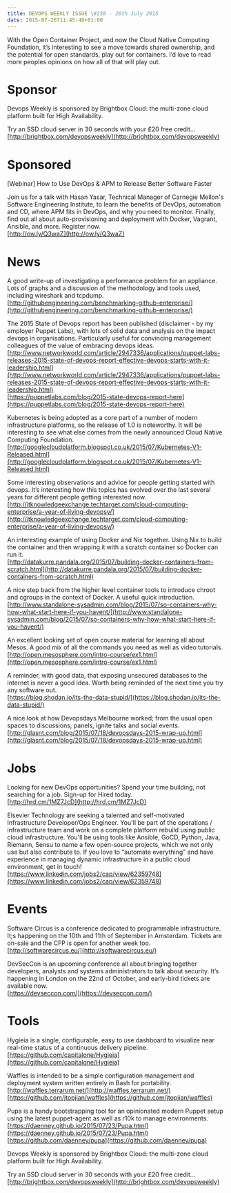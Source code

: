 ```yaml
---
title: DEVOPS WEEKLY ISSUE \#238 - 26th July 2015 
date: 2015-07-26T11:45:40+01:00
---
```


With the Open Container Project, and now the Cloud Native Computing Foundation, it’s interesting to see a move towards shared ownership, and the potential for open standards, play out for containers. I’d love to read more peoples opinions on how all of that will play out.


Sponsor
======

Devops Weekly is sponsored by Brightbox Cloud: the multi-zone cloud platform built for High Availability.

Try an SSD cloud server in 30 seconds with your £20 free credit…
<br>[http://brightbox.com/devopsweekly](http://brightbox.com/devopsweekly)


Sponsored
========

[Webinar] How to Use DevOps & APM to Release Better Software Faster

Join us for a talk with Hasan Yasar, Technical Manager of Carnegie Mellon's Software Engineering Institute, to learn the benefits of DevOps, automation and CD, where APM fits in DevOps, and why you need to monitor. Finally, find out all about auto-provisioning and deployment with Docker, Vagrant, Ansible, and more. Register now.
<br>[http://ow.ly/Q3waZ](http://ow.ly/Q3waZ)


News
====

A good write-up of investigating a performance problem for an appliance. Lots of graphs and a discussion of the methodology and tools used, including wireshark and tcpdump.
<br>[http://githubengineering.com/benchmarking-github-enterprise/](http://githubengineering.com/benchmarking-github-enterprise/)


The 2015 State of Devops report has been published (disclaimer - by my employer Puppet Labs), with lots of solid data and analysis on the impact devops in organisations. Particularly useful for convincing management colleagues of the value of embracing devops ideas.
<br>[http://www.networkworld.com/article/2947336/applications/puppet-labs-releases-2015-state-of-devops-report-effective-devops-starts-with-it-leadership.html](http://www.networkworld.com/article/2947336/applications/puppet-labs-releases-2015-state-of-devops-report-effective-devops-starts-with-it-leadership.html)
<br>[https://puppetlabs.com/blog/2015-state-devops-report-here](https://puppetlabs.com/blog/2015-state-devops-report-here)


Kubernetes is being adopted as a core part of a number of modern infrastructure platforms, so the release of 1.0 is noteworthy. It will be interesting to see what else comes from the newly announced Cloud Native Computing Foundation.
<br>[http://googlecloudplatform.blogspot.co.uk/2015/07/Kubernetes-V1-Released.html](http://googlecloudplatform.blogspot.co.uk/2015/07/Kubernetes-V1-Released.html)


Some interesting observations and advice for people getting started with devops. It’s interesting how this topics has evolved over the last several years for different people getting interested now.
<br>[http://itknowledgeexchange.techtarget.com/cloud-computing-enterprise/a-year-of-living-devopsy/](http://itknowledgeexchange.techtarget.com/cloud-computing-enterprise/a-year-of-living-devopsy/)


An interesting example of using Docker and Nix together. Using Nix to build the container and then wrapping it with a scratch container so Docker can run  it.
<br>[http://datakurre.pandala.org/2015/07/building-docker-containers-from-scratch.html](http://datakurre.pandala.org/2015/07/building-docker-containers-from-scratch.html)


A nice step back from the higher level container tools to introduce chroot and cgroups in the context of Docker. A useful quick introduction.
<br>[http://www.standalone-sysadmin.com/blog/2015/07/so-containers-why-how-what-start-here-if-you-havent/](http://www.standalone-sysadmin.com/blog/2015/07/so-containers-why-how-what-start-here-if-you-havent/)


An excellent looking set of open course material for learning all about Mesos. A good mix of all the commands you need as well as video tutorials.
<br>[http://open.mesosphere.com/intro-course/ex1.html](http://open.mesosphere.com/intro-course/ex1.html)


A reminder, with good data, that exposing unsecured databases to the internet is never a good idea. Worth being reminded of the next time you try any software out.
<br>[https://blog.shodan.io/its-the-data-stupid/](https://blog.shodan.io/its-the-data-stupid/)


A nice look at how Devopsdays Melbourne worked; from the usual open spaces to discussions, panels, ignite talks and social events.
<br>[http://glasnt.com/blog/2015/07/18/devopsdays-2015-wrap-up.html](http://glasnt.com/blog/2015/07/18/devopsdays-2015-wrap-up.html)


Jobs
====

Looking for new DevOps opportunities? Spend your time building, not searching for a job. Sign-up for Hired today.
<br>[http://hrd.cm/1MZ7JcD](http://hrd.cm/1MZ7JcD)


Elsevier Technology are seeking a talented and self-motivated Infrastructure Developer/Ops Engineer. You'll be part of the operations / infrastructure team and work on a complete platform rebuild using public cloud infrastructure. You'll be using tools like Ansible, GoCD, Python, Java, Riemann, Sensu to name a few open-source projects, which we not only use but also contribute to. If you love to “automate everything" and have experience in managing dynamic infrastructure in a public cloud environment, get in touch!
<br>[https://www.linkedin.com/jobs2/cap/view/62359748](https://www.linkedin.com/jobs2/cap/view/62359748)


Events
======

Software Circus is a conference dedicated to programmable infrastructure. It;s happening on the 10th and 11th of September in Amsterdam. Tickets are on-sale and the CFP is open for another week too.
<br>[http://softwarecircus.eu/](http://softwarecircus.eu/)


DevSecCon is an upcoming conference all about bringing together developers, analysts and systems administrators to talk about security. It’s happening in London on the 22nd of October, and early-bird tickets are available now.
<br>[https://devseccon.com/](https://devseccon.com/)


Tools
=====

Hygieia is a single, configurable, easy to use dashboard to visualize near real-time status of a continuous delivery pipeline.
<br>[https://github.com/capitalone/Hygieia](https://github.com/capitalone/Hygieia)


Waffles is intended to be a simple configuration management and deployment system written entirely in Bash for portability.
<br>[http://waffles.terrarum.net/](http://waffles.terrarum.net/)
<br>[https://github.com/jtopjian/waffles](https://github.com/jtopjian/waffles)


Pupa is a handy bootstrapping tool for an opinionated modern Puppet setup using the latest puppet-agent as well as r10k to manage environments.
<br>[https://daenney.github.io/2015/07/23/Pupa.html](https://daenney.github.io/2015/07/23/Pupa.html)
<br>[https://github.com/daenney/pupa](https://github.com/daenney/pupa)



Devops Weekly is sponsored by Brightbox Cloud: the multi-zone cloud platform built for High Availability.

Try an SSD cloud server in 30 seconds with your £20 free credit…
<br>[http://brightbox.com/devopsweekly](http://brightbox.com/devopsweekly)



